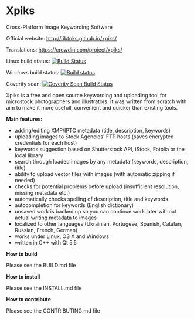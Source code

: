 Xpiks
=====

Cross-Platform Image Keywording Software

Official website: http://ribtoks.github.io/xpiks/

Translations: https://crowdin.com/project/xpiks/

Linux build status: [![Build Status](https://travis-ci.org/Ribtoks/xpiks.svg?branch=master)](https://travis-ci.org/Ribtoks/xpiks)

Windows build status: [![Build status](https://ci.appveyor.com/api/projects/status/m4warfr2xl8ago5s/branch/master?svg=true)](https://ci.appveyor.com/project/Ribtoks/xpiks/branch/master)

Coverity scan: <a href="https://scan.coverity.com/projects/xpiks-qt">
  <img alt="Coverity Scan Build Status"
       src="https://scan.coverity.com/projects/8498/badge.svg"/>
</a>

Xpiks is a free and open source keywording and uploading tool for microstock photographers and illustrators. It was written from scratch with aim to make it more usefull, convenient and quicker than existing tools.

**Main features:**

- adding/editing XMP/IPTC metadata (title, description, keywords)
- uploading images to Stock Agencies' FTP hosts (saves encrypted credentials for each host)
- keywords suggestion based on Shutterstock API, iStock, Fotolia or the local library
- search through loaded images by any metadata (keywords, description, title)
- ability to upload vector files with images (with automatic zipping if needed)
- checks for potential problems before upload (insufficient resolution, missing metadata etc.)
- automatically checks spelling of description, title and keywords
- autocompletion for keywords (English dictionary)
- unsaved work is backed up so you can continue work later without actual writing metadata to images
- localized to other languages (Ukrainian, Portugese, Spanish, Catalan, Russian, French, German) 
- works under Linux, OS X and Windows
- written in C++ with Qt 5.5

**How to build**

Please see the BUILD.md file

**How to install**

Please see the INSTALL.md file

**How to contribute**

Please see the CONTRIBUTING.md file
